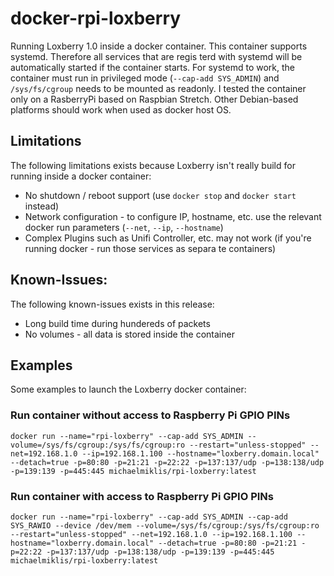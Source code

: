 # docker-rpi-loxberry

Running Loxberry 1.0 inside a docker container. This container supports systemd. Therefore all services that are regis
terd with systemd will be automatically started if the container starts.
For systemd to work, the container must run in privileged mode (`--cap-add SYS_ADMIN`) and `/sys/fs/cgroup` needs to be mounted as readonly. I tested the container only on a RasberryPi based on Raspbian Stretch. Other Debian-based platforms should work when used as docker host OS.


## Limitations
The following limitations exists because Loxberry isn't really build for running inside a docker container:
- No shutdown / reboot support (use `docker stop` and `docker start` instead)
- Network configuration - to configure IP, hostname, etc. use the relevant docker run parameters (`--net`, `--ip`, `--hostname`)
- Complex Plugins such as Unifi Controller, etc. may not work (if you're running docker - run those services as separa
te containers)


## Known-Issues:
The following known-issues exists in this release:
- Long build time during hundereds of packets
- No volumes - all data is stored inside the container

## Examples
Some examples to launch the Loxberry docker container:

### Run container without access to Raspberry Pi GPIO PINs         
`docker run --name="rpi-loxberry" --cap-add SYS_ADMIN --volume=/sys/fs/cgroup:/sys/fs/cgroup:ro --restart="unless-stopped" --net=192.168.1.0 --ip=192.168.1.100 --hostname="loxberry.domain.local" --detach=true -p=80:80 -p=21:21 -p=22:22 -p=137:137/udp -p=138:138/udp -p=139:139 -p=445:445 michaelmiklis/rpi-loxberry:latest`

### Run container with access to Raspberry Pi GPIO PINs          
`docker run --name="rpi-loxberry" --cap-add SYS_ADMIN --cap-add SYS_RAWIO --device /dev/mem --volume=/sys/fs/cgroup:/sys/fs/cgroup:ro --restart="unless-stopped" --net=192.168.1.0 --ip=192.168.1.100 --hostname="loxberry.domain.local" --detach=true -p=80:80 -p=21:21 -p=22:22 -p=137:137/udp -p=138:138/udp -p=139:139 -p=445:445 michaelmiklis/rpi-loxberry:latest`


